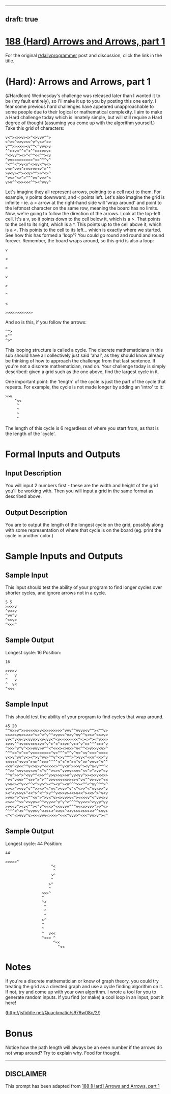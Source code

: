 ---
draft: true
----

# [188 (Hard) Arrows and Arrows, part 1](https://www.reddit.com/r/dailyprogrammer/comments/2m82yz/20141114_challenge_188_hard_arrows_and_arrows/)

For the original [r/dailyprogrammer](https://www.reddit.com/r/dailyprogrammer/) post and discussion, click the link in the title.

#  (Hard): Arrows and Arrows, part 1
(#HardIcon)
Wednesday's challenge was released later than I wanted it to be (my fault entirely), so I'll make it up to you by posting this one early. I fear some previous hard challenges have appeared unapproachable to some people due to their logical or mathematical complexity. I aim to make a Hard challenge today which is innately simple, but will still require a Hard degree of thought (assuming you come up with the algorithm yourself.)
Take this grid of characters:


```
v<^><>>v><>^<>vvv^^>
>^<>^<<v<>>^v^v><^<<
v^^>>>>>><v^^<^vvv>v
^^><v<^^<^<^^>>>v>v>
^<>vv^><>^<^^<<^^><v
^vv<<<><>>>>^<>^^^v^
^<^^<^>v<v^<>vv<^v<>
v<>^vv<^>vv>v><v^>^^
>v<v><^><<v>^^>>^<>^
^v<>^<>^>^^^vv^v>>^<
v>v^^<>><<<^^><^vvv^
```
Let's imagine they all represent arrows, pointing to a cell next to them. For example, v points downward, and < points left. Let's also imagine the grid is infinite - ie. a > arrow at the right-hand side will 'wrap around' and point to the leftmost character on the same row, meaning the board has no limits. Now, we're going to follow the direction of the arrows. Look at the top-left cell. It's a v, so it points down to the cell below it, which is a >. That points to the cell to its right, which is a ^. This points up to the cell above it, which is a <. This points to the cell to its left... which is exactly where we started. See how this has formed a 'loop'? You could go round and round and round forever. Remember, the board wraps around, so this grid is also a loop:


```
v
```

```
<
```

```
>
```

```
v
```

```
>
```

```
^
```

```
<
```

```
>>>>>>>>>>>>
```
And so is this, if you follow the arrows:


```
^^>
>^^
^>^
```
This looping structure is called a cycle. The discrete mathematicians in this sub should have all collectively just said 'aha!', as they should know already be thinking of how to approach the challenge from that last sentence. If you're not a discrete mathematician, read on. Your challenge today is simply described: given a grid such as the one above, find the largest cycle in it.

One important point: the 'length' of the cycle is just the part of the cycle that repeats. For example, the cycle is not made longer by adding an 'intro' to it:


```
>>v
    ^<<
     ^
     ^
     ^
     ^
```
The length of this cycle is 6 regardless of where you start from, as that is the length of the 'cycle'.

# Formal Inputs and Outputs
## Input Description
You will input 2 numbers first - these are the width and height of the grid you'll be working with. Then you will input a grid in the same format as described above.

## Output Description
You are to output the length of the longest cycle on the grid, possibly along with some representation of where that cycle is on the board (eg. print the cycle in another color.)

# Sample Inputs and Outputs
## Sample Input
This input should test the ability of your program to find longer cycles over shorter cycles, and ignore arrows not in a cycle.


```
5 5
>>>>v
^v<<v
^vv^v
^>>v<
^<<<^
```
## Sample Output
Longest cycle: 16
Position:


```
16
```

```
>>>>v
^   v
^   v
^  v<
^<<<
```
## Sample Input
This should test the ability of your program to find cycles that wrap around.


```
45 20
^^v>>v^>>v<<<v>v<>>>>>>>>^vvv^^vvvv<v^^><^^v>
>><<>vv<><<<^><^<^v^^<vv>>^v<v^vv^^v<><^>><v<
vv<^v<v<v<vvv>v<v<vv<^<v<<<<<<<<^<><>^><^v>>>
<v<v^^<v<>v<>v<v<^v^>^<^<<v>^v><^v^>>^^^<><^v
^>>>^v^v^<>>vvv>v^^<^<<<><>v>>^v<^^<>v>>v<v>^
^^^<<^<^>>^v>>>>><>>^v<^^^<^^v^v<^<v^><<^<<<>
v<>v^vv^v<><^>v^vv>^^v^<>v^^^>^>vv<^<<v^<<>^v
<<<<<^<vv<^><>^^>>>^^^^<^<^v^><^v^v>^vvv>^v^^
<<v^<v<<^^v<>v>v^<<<<<>^^v<v^>>>v^><v^v<v^^^<
^^>>^<vv<vv<>v^<^<^^><><^vvvv<<v<^<<^>^>vv^<v
^^v^>>^>^<vv^^<>>^^v>v>>v>>v^vv<vv^>><>>v<<>>
^v<^v<v>^^<>>^>^>^^v>v<<<<<>><><^v<^^v><v>^<<
v>v<><^v<<^^<^>v>^><^><v^><v^^^>><^^<^vv^^^>^
v><>^><vv^v^^>><>^<^v<^><v>^v^<^<>>^<^vv<v>^v
><^<v>>v>^<<^>^<^^>v^^v<>>v><<>v<<^><<>^>^v<v
>vv>^>^v><^^<v^>^>v<^v><>vv>v<^><<<<v^<^vv<>v
<><<^^>>^<>vv><^^<vv<<^v^v^<^^^^vv<<>^<vvv^vv
>v<<v^><v<^^><^v^<<<>^<<vvvv^^^v<<v>vv>^>>^<>
^^^^<^<>^^vvv>v^<<>><^<<v>^<<v>>><>>><<^^>vv>
<^<^<>vvv^v><<<vvv<>>>>^<<<^vvv>^<<<^vv>v^><^
```
## Sample Output
Longest cycle: 44
Position:


```
44
```

```
>>>>>^
                    ^<
                     ^
                    >^
                    ^
                   >^
                   ^
                >>>^
                ^
                ^<
                 ^
                 ^
                 ^
                >^
                ^
                ^
                ^  v<<
                ^<<< ^
                     ^<<
                       ^<<
```
# Notes
If you're a discrete mathematician or know of graph theory, you could try treating the grid as a directed graph and use a cycle finding algorithm on it. If not, try and come up with your own algorithm. I wrote a tool for you to generate random inputs. If you find (or make) a cool loop in an input, post it here!

(http://jsfiddle.net/Quackmatic/s976w08c/2/)
# Bonus
Notice how the path length will always be an even number if the arrows do not wrap around? Try to explain why. Food for thought.


----
## **DISCLAIMER**
This prompt has been adapted from [188 [Hard] Arrows and Arrows, part 1](https://www.reddit.com/r/dailyprogrammer/comments/2m82yz/20141114_challenge_188_hard_arrows_and_arrows/
)
